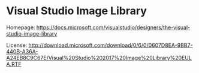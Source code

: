 # Visual Studio Image Library

Homepage: https://docs.microsoft.com/visualstudio/designers/the-visual-studio-image-library

License: http://download.microsoft.com/download/0/6/0/0607D8EA-9BB7-440B-A36A-A24EB8C9C67E/Visual%20Studio%202017%20Image%20Library%20EULA.RTF